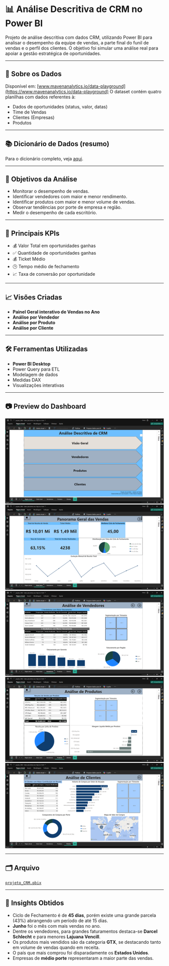 # 📊 Análise Descritiva de CRM no Power BI
Projeto de análise descritiva com dados CRM, utilizando Power BI para analisar o desempenho da equipe de vendas, a parte final do funil de vendas e o perfil dos clientes. O objetivo foi simular uma análise real para apoiar a gestão estratégica de oportunidades.

---

## 🧩 Sobre os Dados

Disponível em: [www.mavenanalytics.io/data-playground](https://www.mavenanalytics.io/data-playground)
O dataset contém quatro planilhas com dados referentes à:
- Dados de oportunidades (status, valor, datas)
- Time de Vendas 
- Clientes (Empresas)
- Produtos

---

## 📚 Dicionário de Dados (resumo)

Para o dicionário completo, veja [aqui](./projeto_final_pbi/dicionario_crm.txt).

---

## 🎯 Objetivos da Análise

- Monitorar o desempenho de vendas.
- Identificar vendedores com maior e menor rendimento.
- Identificar produtos com maior e menor volume de vendas.
- Observar tendências por porte de empresa e região.
- Medir o desempenho de cada escritório.

---

## 📌 Principais KPIs
- 💰 Valor Total em oportunidades ganhas
- ✅ Quantidade de oportunidades ganhas
- 💰 Ticket Médio
- 🕒 Tempo médio de fechamento
- 📈 Taxa de conversão por oportunidade

---

## 📈 Visões Criadas

- **Painel Geral interativo de Vendas no Ano**
- **Análise por Vendedor**
- **Análise por Produto**
- **Análise por Cliente**

---

## 🛠️ Ferramentas Utilizadas

- **Power BI Desktop**
- Power Query para ETL
- Modelagem de dados
- Medidas DAX
- Visualizações interativas

---

## 📷 Preview do Dashboard
![Dashboard PowerBI](imagens_dashboardpbi/paginainicial_pbi.PNG)
![Dashboard PowerBI](imagens_dashboardpbi/visaogeral_pbi.PNG)
![Dashboard PowerBI](imagens_dashboardpbi/vendedores_pbi.PNG)
![Dashboard PowerBI](imagens_dashboardpbi/produtos_pbi.PNG)
![Dashboard PowerBI](imagens_dashboardpbi/clientes_pbi.PNG)

---

## 🗂️ Arquivo
[`projeto_CRM.pbix`](./projeto_CRM.pbix)

---

## 🎯 Insights Obtidos
- Ciclo de Fechamento é de **45 dias**, porém existe uma grande parcela (43%) abrangendo um período de até 15 dias.
- **Junho** foi o mês com mais vendas no ano.
- Dentre os vendedores, para grandes faturamentos destaca-se **Darcel Schlecht** e para menores **Lajuana Vencill**.
- Os produtos mais vendidos são da categoria **GTX**, se destacando tanto em volume de vendas quando em receita.
- O país que mais comprou foi disparadamente os **Estados Unidos**.
- Empresas de **médio porte** representaram a maior parte das vendas.
